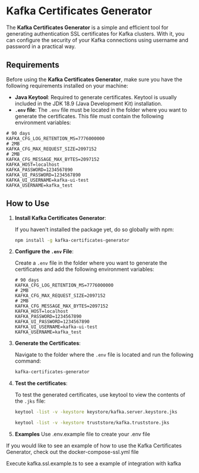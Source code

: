 # Kafka Certificates Generator

The **Kafka Certificates Generator** is a simple and efficient tool for generating authentication SSL certificates for Kafka clusters. With it, you can configure the security of your Kafka connections using username and password in a practical way.

## Requirements

   Before using the **Kafka Certificates Generator**, make sure you have the following requirements installed on your machine:

   - **Java Keytool**: Required to generate certificates. Keytool is usually included in the JDK 18.9 (Java Development Kit) installation.
   - **`.env` file**: The `.env` file must be located in the folder where you want to generate the certificates. This file must contain the following environment variables:

   ```env
   # 90 days
   KAFKA_CFG_LOG_RETENTION_MS=7776000000
   # 2MB
   KAFKA_CFG_MAX_REQUEST_SIZE=2097152
   # 2MB
   KAFKA_CFG_MESSAGE_MAX_BYTES=2097152
   KAFKA_HOST=localhost
   KAFKA_PASSWORD=1234567890
   KAFKA_UI_PASSWORD=1234567890
   KAFKA_UI_USERNAME=kafka-ui-test
   KAFKA_USERNAME=kafka_test
   ```

## How to Use

1. **Install Kafka Certificates Generator**:

   If you haven't installed the package yet, do so globally with npm:

   ```bash
   npm install -g kafka-certificates-generator
   ```

2. **Configure the `.env` File**:

   Create a `.env` file in the folder where you want to generate the certificates and add the following environment variables:

   ```env
   # 90 days
   KAFKA_CFG_LOG_RETENTION_MS=7776000000
   # 2MB
   KAFKA_CFG_MAX_REQUEST_SIZE=2097152
   # 2MB
   KAFKA_CFG_MESSAGE_MAX_BYTES=2097152
   KAFKA_HOST=localhost
   KAFKA_PASSWORD=1234567890
   KAFKA_UI_PASSWORD=1234567890
   KAFKA_UI_USERNAME=kafka-ui-test
   KAFKA_USERNAME=kafka_test
   ```
3. **Generate the Certificates**:

   Navigate to the folder where the `.env` file is located and run the following command:

   ```bash
   kafka-certificates-generator
   ```
4. **Test the certificates**:

   To test the generated certificates, use keytool to view the contents of the `.jks` file:

   ```bash
   keytool -list -v -keystore keystore/kafka.server.keystore.jks
   ```

   ```bash
   keytool -list -v -keystore truststore/kafka.truststore.jks
   ```

5. **Examples**
   Use .env.example file to create your .env file

 If you would like to see an example of how to use the Kafka Certificates Generator, check out the docker-compose-ssl.yml file

 Execute kafka.ssl.example.ts to see a example of integration with kafka